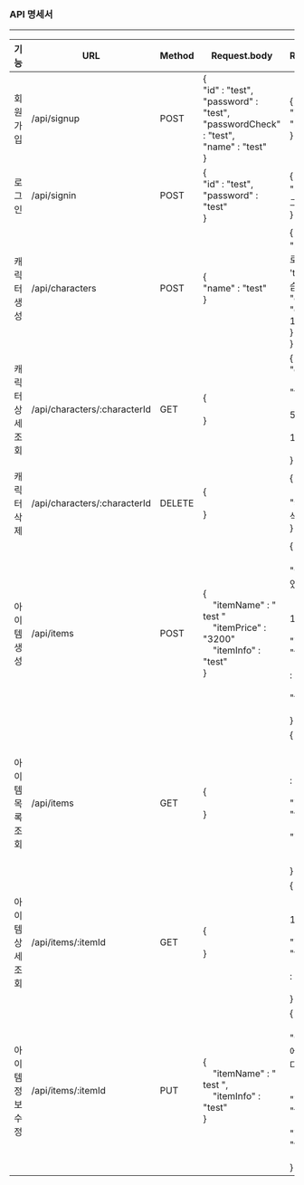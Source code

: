 ### API 명세서

______
| 기능        |URL| Method | Request.body  | Response.body                                                                                       |
|-----------|------|--------|---------------|-----------------------------------------------------------------------------------------------------|
| 회원가입      |/api/signup| POST   | { <br>  "id" : "test",  <br>  "password" : "test", <br>  "passwordCheck" : "test",  <br>  "name" : "test"  <br>   } | { <br> "id" : "test", <br> "name" : "test"<br> }                                                    |
| 로그인       |/api/signin| POST   | { <br> "id" : "test", <br> "password" : "test" <br> } | {<br> "message" : "로그인 성공" <br> }                                                                   |
| 캐릭터 생성    |/api/characters| POST   | { <br> "name" : "test" <br>} | { <br> "message" : "새로운 캐릭터 'test'를 생성하였습니다!", <br> "data" : { <br> "character_id" : 1 <br> } <br> }|
| 캐릭터 상세 조회 |/api/characters/:characterId| GET    | { <br> <br> } | { <br> "data" : { <br> &nbsp;&nbsp;&nbsp;"name" : "test",<br>  &nbsp;&nbsp;&nbsp; "health" : 500, <br> &nbsp;&nbsp;&nbsp; "power" : 100 <br> &nbsp;&nbsp;&nbsp;} <br> } |
| 캐릭터 삭제    |/api/characters/:characterId| DELETE | { <br> <br> } | { <br> &nbsp;&nbsp; "message" : "캐릭터 'test'를 삭제하였습니." <br>}|
| 아이템 생성    | /api/items | POST   | { <br> &nbsp; &nbsp; "itemName" : " test " <br> &nbsp; &nbsp; "itemPrice" : "3200" <br> &nbsp; &nbsp; "itemInfo" : "test" <br> } | { <br> &nbsp; &nbsp; "message" : "아이템을 생성하였습니다." <br> &nbsp; &nbsp; "data" : { <br> &nbsp; &nbsp; &nbsp; &nbsp; "itemId" : 1, <br> &nbsp; &nbsp; &nbsp; &nbsp; "itemName" : "test", <br> &nbsp; &nbsp; &nbsp; &nbsp; "itemPrice" : 10, <br> &nbsp; &nbsp; &nbsp; &nbsp; "itemInfo" : "test" <br> &nbsp; &nbsp; } <br> } |
| 아이템 목록 조회 | /api/items | GET    | { <br> <br> } | { <br> &nbsp; &nbsp; "data" : \[ <br> &nbsp; &nbsp; &nbsp; &nbsp; { <br> &nbsp; &nbsp; &nbsp; &nbsp; &nbsp; &nbsp; "itemId" : 1, <br> &nbsp; &nbsp; &nbsp; &nbsp; &nbsp; &nbsp; "itemName" : "test", <br> &nbsp; &nbsp; &nbsp; &nbsp; &nbsp; &nbsp; "itemPrice" : 10 <br> &nbsp; &nbsp; &nbsp; &nbsp; } <br> &nbsp; &nbsp;\] <br> } |
| 아이템 상세 조회 | /api/items/:itemId| GET | { <br> <br> } | { <br> &nbsp; &nbsp; "data" : { <br> &nbsp; &nbsp; &nbsp; &nbsp; "itemId" : 1, <br>  &nbsp; &nbsp; &nbsp; &nbsp; "itemName" : "test", <br>  &nbsp; &nbsp; &nbsp; &nbsp; "itemPrice" : 10 <br> &nbsp; &nbsp; &nbsp; &nbsp; } &nbsp; &nbsp;<br> }| 
|아이템 정보 수정 | /api/items/:itemId|PUT| { <br> &nbsp; &nbsp; "itemName" : " test ", <br> &nbsp; &nbsp; "itemInfo" : "test" <br> } | { <br> &nbsp; &nbsp; "message" : "아이템 정보 변경에 성공하였습니다.", <br> &nbsp; &nbsp; "data" : { <br> &nbsp; &nbsp; &nbsp; &nbsp; &nbsp; &nbsp; "itemName" : "test", <br> &nbsp; &nbsp; &nbsp; &nbsp; &nbsp; &nbsp; "itemInfo" : "test" <br> &nbsp; &nbsp; &nbsp; &nbsp; } <br> }|